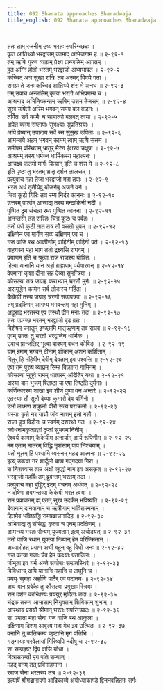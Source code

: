 ```yaml
---
title: 092 Bharata approaches Bharadwaja
title_english: 092 Bharata approaches Bharadwaja

---
```

ततः ताम् रजनीम् उष्य भरतः सपरिग्च्छदः ।  
कृत आतिथ्यो भरद्वाजम् कामाद् अभिजगाम ह ॥ २-९२-१  
तम् ऋषिः पुरुष व्याघ्रम् प्रेक्ष्य प्रान्जलिम् आगतम् ।  
हुत अग्नि होत्रो भरतम् भरद्वाजो अभ्यभाषत ॥ २-९२-२  
कच्चिद् अत्र सुखा रात्रिः तव अस्मद् विषये गता ।  
समग्रः ते जनः कच्चिद् आतिथ्ये शंस मे अनघ ॥ २-९२-३  
तम् उवाच अन्जलिम् कृत्वा भरतो अभिप्रणम्य च ।  
आश्रमाद् अभिनिष्क्रन्तम् ऋषिम् उत्तम तेजसम् ॥ २-९२-४  
सुख उषितो अस्मि भगवन् समग्र बल वाहनः ।  
तर्पितः सर्व कामैः च सामात्यो बलवत् त्वया ॥ २-९२-५  
अपेत क्लम सम्तापाः सुभक्ष्याः सुप्रतिश्रयाः ।  
अपि प्रेष्यान् उपादाय सर्वे स्म सुसुख उषिताः ॥ २-९२-६  
आमन्त्रये अहम् भगवन् कामम् त्वाम् ऋषि सत्तम ।  
समीपम् प्रस्थितम् भ्रातुर् मैरेण ईक्षस्व चक्षुषा ॥ २-९२-७  
आश्रमम् तस्य धर्मज्न धार्मिकस्य महात्मनः ।  
आचक्ष्व कतमो मार्गः कियान् इति च शंस मे ॥ २-९२-८  
इति पृष्टः तु भरतम् भ्रातृ दर्शन लालसम् ।  
प्रत्युवाच महा तेजा भरद्वाजो महा तपाः ॥ २-९२-९  
भरत अर्ध तृतीयेषु योजनेषु अजने वने ।  
चित्र कूटो गिरिः तत्र रम्य निर्दर काननः ॥ २-९२-१०  
उत्तरम् पार्श्वम् आसाद्य तस्य मन्दाकिनी नदी ।  
पुष्पित द्रुम संचन्ना रम्य पुष्पित कानना ॥ २-९२-११  
अनन्तरम् तत् सरितः चित्र कूटः च पर्वतः ।  
ततो पर्ण कुटी तात तत्र तौ वसतो ध्रुवम् ॥ २-९२-१२  
दक्षिणेन एव मार्गेण सव्य दक्षिणम् एव च ।  
गज वाजि रथ आकीर्णाम् वाहिनीम् वाहिनी पते ॥ २-९२-१३  
वाहयस्व महा भाग ततो द्रक्ष्यसि राघवम् ।  
प्रयाणम् इति च श्रुत्वा राज राजस्य योषितः ।  
हित्वा यानानि यान अर्हा ब्राह्मणम् पर्यवारयन् ॥ २-९२-१४  
वेपमाना कृशा दीना सह देव्या सुमन्त्रिया ।  
कौसल्या तत्र जग्राह कराभ्याम् चरणौ मुनेः ॥ २-९२-१५  
असमृद्धेन कामेन सर्व लोकस्य गर्हिता ।  
कैकेयी तस्य जग्राह चरणौ सव्यपत्रपा ॥ २-९२-१६  
तम् प्रदक्षिणम् आगम्य भगवन्तम् महा मुनिम् ।  
अदूराद् भरतस्य एव तस्थौ दीन मनाः तदा ॥ २-९२-१७  
ततः पप्रग्च्छ भरतम् भरद्वाजो दृढ व्रतः ।  
विशेषम् ज्नातुम् इग्च्छामि मातृऋणाम् तव राघव ॥ २-९२-१८  
एवम् उक्तः तु भरतो भरद्वाजेन धार्मिकः ।  
उवाच प्रान्जलिर् भूत्वा वाक्यम् वचन कोविदः ॥ २-९२-१९  
याम् इमाम् भगवन् दीनाम् शोकान् अशन कर्शिताम् ।  
पितुर् हि महिषीम् देवीम् देवताम् इव पश्यसि ॥ २-९२-२०  
एषा तम् पुरुष व्याघ्रम् सिम्ह विक्रान्त गामिनम् ।  
कौसल्या सुषुवे रामम् धातारम् अदितिर् यथा ॥ २-९२-२१  
अस्या वाम भुजम् श्लिष्टा या एषा तिष्ठति दुर्मनाः ।  
कर्णिकारस्य शाखा इव शीर्ण पुष्पा वन अन्तरे ॥ २-९२-२२  
एतस्याः तौ सुतौ देव्याः कुमारौ देव वर्णिनौ ।  
उभौ लक्ष्मण शत्रुघ्नौ वीरौ सत्य पराक्रमौ ॥ २-९२-२३  
यस्याः कृते नर याघ्रौ जीव नाशम् इतो गतौ ।  
राजा पुत्र विहीनः च स्वर्गम् दशरथो गतः ॥ २-९२-२४  
क्रोधनामकृतप्रज्ञां दृप्तां सुभगमानिनीम् ।  
ऐश्वर्य कामाम् कैकेयीम् अनार्याम् आर्य रूपिणीम् ॥ २-९२-२५  
मम एताम् मातरम् विद्धि नृशंसाम् पाप निश्चयाम् ।  
यतो मूलम् हि पश्यामि व्यसनम् महद् आत्मनः ॥ २-९२-२६  
इत्य् उक्त्वा नर शार्दूलो बाष्प गद्गदया गिरा ।  
स निशश्वास ताम्र अक्षो क्रुद्धो नाग इव असकृत् ॥ २-९२-२७  
भरद्वाजो महर्षिः तम् ब्रुवन्तम् भरतम् तदा ।  
प्रत्युवाच महा बुद्धिर् इदम् वचनम् अर्थवत् ॥ २-९२-२८  
न दोषेण अवगन्तव्या कैकेयी भरत त्वया ।  
राम प्रव्राजनम् ह्य् एतत् सुख उदर्कम् भविष्यति ॥ २-९२-२९  
देवानाम् दानवानाम् च ऋषीणाम् भावितात्मनाम् ।  
हितमेव भविष्यद्धि रामप्रव्राजनादिह ॥ २-९२-३०  
अभिवाद्य तु संसिद्धः कृत्वा च एनम् प्रदक्षिणम् ।  
आमन्त्र्य भरतः सैन्यम् युज्यताम् इत्य् अचोदयत् ॥ २-९२-३१  
ततो वाजि रथान् युक्त्वा दिव्यान् हेम परिष्क्रितान् ।  
अध्यारोहत् प्रयाण अर्थी बहून् बहु विधो जनः ॥ २-९२-३२  
गज कन्या गजाः चैव हेम कक्ष्याः पताकिनः ।  
जीमूता इव घर्म अन्ते सघोषाः सम्प्रतस्थिरे ॥ २-९२-३३  
विविधान्य् अपि यानानि महानि च लघूनि च ।  
प्रययुः सुमहा अर्हाणि पादैर् एव पदातयः ॥ २-९२-३४  
अथ यान प्रवेकैः तु कौसल्या प्रमुखाः स्त्रियः ।  
राम दर्शन कान्क्षिण्यः प्रययुर् मुदिताः तदा ॥ २-९२-३५  
चंद्र्क तरुण आभासाम् नियुक्ताम् शिबिकाम् शुभाम् ।  
आस्थाय प्रययौ श्रीमान् भरतः सपरिग्च्छदः ॥ २-९२-३६  
सा प्रयाता महा सेना गज वाजि रथ आकुला ।  
दक्षिणाम् दिशम् आवृत्य महा मेघ इव उत्थितः ॥ २-९२-३७  
वनानि तु व्यतिक्रम्य जुष्टानि मृग पक्षिभिः ।  
गङ्गायाः परवेलायां गिरिष्वपि नदीषु च २-९२-३८  
सा सम्प्रहृष्ट द्विप वाजि योधा ।  
वित्रासयन्ती मृग पक्षि सम्घान् ।  
महद् वनम् तत् प्रविगाहमाना ।  
रराज सेना भरतस्य तत्र ॥ २-९२-३९  
इत्यार्षे श्रीमद्रामायणे आदिकाव्ये अयोध्याकाण्डे द्विननवतितमः सर्गः